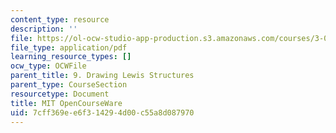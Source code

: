 ```yaml
---
content_type: resource
description: ''
file: https://ol-ocw-studio-app-production.s3.amazonaws.com/courses/3-091sc-introduction-to-solid-state-chemistry-fall-2010/7cff369ee6f314294d00c55a8d087970_MIT3_091SCF10lec09_iPOD.pdf
file_type: application/pdf
learning_resource_types: []
ocw_type: OCWFile
parent_title: 9. Drawing Lewis Structures
parent_type: CourseSection
resourcetype: Document
title: MIT OpenCourseWare
uid: 7cff369e-e6f3-1429-4d00-c55a8d087970
---
```

